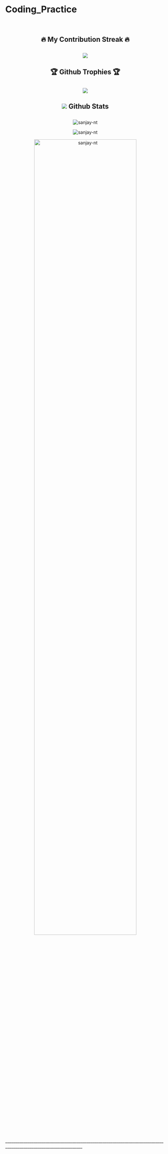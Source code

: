# Coding_Practice                                                                      
</br>

### <h2 align="center">🔥 My Contribution Streak 🔥<h2/>
<p align="center">
 
  <a href="https://github.com/sanjay-nt/github-readme-streak-stats">
    <img src="https://github-readme-streak-stats.herokuapp.com/?user=sanjay-nt&count_private=true&theme=dark&hide_border=true&background=0D1110&stroke=0000"/>
  </a>
  
### <h2 align="center">🏆 Github Trophies 🏆<h2/>
<p align="center">
  <a href="https://github.com/ryo-ma/github-profile-trophy" target="_blank">
    <img src="https://github-profile-trophy.vercel.app/?username=sanjay-nt&row=2&column=4&margin-w=8&margin-h=8&theme=gruvbox&count_private=true"/>
  </a>
</p>
  
### <h2 align="center"><img src="https://cutt.ly/KblcWC8"> Github Stats<h2/>
  <p align="center">
<img src="https://github-readme-stats.vercel.app/api/top-langs/?username=sanjay-nt&theme=gotham&layout=compact&count_private=true" alt="sanjay-nt" />
</p>

<p align="center">
<img src="https://github-readme-stats.vercel.app/api?username=sanjay-nt&show_icons=true&theme=gotham&count_private=true" alt="sanjay-nt" />
</p>
 
<p align="center">
<img width="80%" height="80%" src="https://activity-graph.herokuapp.com/graph?username=sanjay-nt&theme=react-dark&count_private=true" alt="sanjay-nt" />
</p>
____________________________________________________________________________________________________________________

